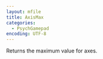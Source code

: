 ```yaml
---
layout: mfile
title: AxisMax
categories:
  - PsychGamepad
encoding: UTF-8
---
```


Returns the maximum value for axes.


